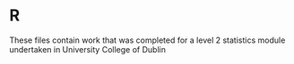 # R
These files contain work that was completed for a level 2 statistics module undertaken in University College of Dublin
